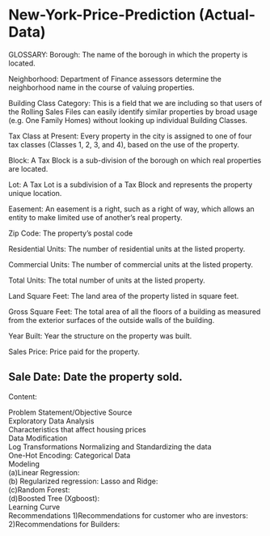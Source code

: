 # New-York-Price-Prediction (Actual-Data)

GLOSSARY:
Borough:
The name of the borough in which the property is located.

Neighborhood:
Department of Finance assessors determine the neighborhood name in the course of valuing properties. 

Building Class Category:
This is a field that we are including so that users of the Rolling Sales Files can easily identify similar properties by broad usage
(e.g. One Family Homes) without looking up individual Building Classes. 

Tax Class at Present:
Every property in the city is assigned to one of four tax classes (Classes 1, 2, 3, and 4), based on the use of the property.

Block:
A Tax Block is a sub-division of the borough on which real properties are located.

Lot:
A Tax Lot is a subdivision of a Tax Block and represents the property unique location.

Easement:
An easement is a right, such as a right of way, which allows an entity to make limited use of another’s real property. 

Zip Code: The property’s postal code

Residential Units:
The number of residential units at the listed property.

Commercial Units:
The number of commercial units at the listed property.

Total Units:
The total number of units at the listed property.

Land Square Feet:
The land area of the property listed in square feet.

Gross Square Feet:
The total area of all the floors of a building as measured from the exterior surfaces of the outside walls of the building.

Year Built:
Year the structure on the property was built.

Sales Price:
Price paid for the property.

Sale Date:
Date the property sold.
----------------------------------------------------------------------------------------------------------------------------------------
Content:

Problem Statement/Objective	
Source	
Exploratory Data Analysis	
Characteristics that affect housing prices	
Data Modification	
Log Transformations	
Normalizing and Standardizing the data	
One-Hot Encoding: Categorical Data	
Modeling	
(a)Linear Regression:	
(b) Regularized regression: Lasso and Ridge:	
(c)Random Forest:	
(d)Boosted Tree (Xgboost):	
Learning Curve	
Recommendations	
1)Recommendations for customer who are investors:	
2)Recommendations for Builders:	




